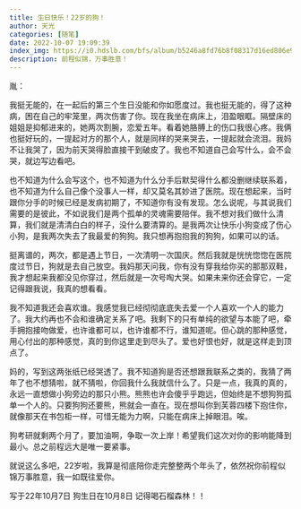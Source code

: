 ```yaml
---
title: 生日快乐！22岁的狗！
author: 天光
categories: [随笔]
date: 2022-10-07 19:09:39
index_img: https://i0.hdslb.com/bfs/album/b5246a8fd76b8f08317d16ed806e99d8a547d917.jpg@600w.webp
description: 前程似锦，万事胜意！
---
```


胤：

我挺无能的，在一起后的第三个生日没能和你如愿度过。我也挺无能的，得了这种病，困在自己的牢笼里，两次伤害了你。现在我坐在病床上，泪盈眼眶。隔壁床的姐姐是抑郁进来的，她两次割腕，恋爱五年。看着她胳膊上的伤口我很心疼。我俩也挺好玩的，一提起对方的那个人，就是同样的哭来哭去，一提起就会流泪。我妈不让我哭了，因为前天哭得脸直接干到破皮了。我也不知道自己会写什么，会不会哭，就边写边看吧。

也不知道为什么会写这个，也不知道为什么分手后默契得什么都没删继续联系着，也不知道为什么自己像个没事人一样，却又莫名其妙进了医院。现在想起来，当时跟你分手的时候已经是发病初期了，不知道你有没有发现。怎么说呢，与其说我们需要的是彼此，不如说我们是两个孤单的灵魂需要陪伴。我不想对我们做什么清算，我们就是清清白白的样子，没什么要清算的。是我两次让快乐小狗变成了伤心小狗，是我两次失去了我最爱的狗狗。我只想再抱抱我的狗狗，如果可以的话。

挺离谱的，两次，都是遇上节日，一次清明一次国庆。然后我就是恍恍惚惚在医院度过节日，狗就是去自己放空。我妈那天问我，你有没有穿我给你买的那那双鞋，我才想起来我都没见你穿过，然后就是一次号啕大哭。如果未来你还会穿它，一定记得跟我说，我真的想看看。

我不知道我还会喜欢谁。我感觉我已经彻彻底底失去爱一个人喜欢一个人的能力了。我大约再也不会和谁确定关系了吧。我剩下的只有单纯的欲望与本能了吧，牵手拥抱接吻做爱，也许谁都可以，也许谁都不行，谁知道呢。但心跳的那种感觉，用心付出的那种感觉，真的到你这里走到尽头了。爱也好恨也好，就是这样走到顶点了。

妈的，写到这两张纸已经哭透了。我不知道狗是否还想跟我联系之类的，我猜了两年了也不想猜啦，就不猜啦，你回我什么我就信什么了。只是一点，我真的真的，永远一直想做小狗旁边的那只小熊。熊熊也许会傻乎乎跑远，但始终是不想狗狗孤单一个人的。只要狗狗还要熊，熊就会一直在。现在想叫你到芙蓉四楼下抱住你，就像那天在书包柜一样，可惜无能为力啊，只能在病床上掉眼泪。唉。

狗考研就剩两个月了，要加油啊，争取一次上岸！希望我们这次对你的影响能降到最小。总之前程远大是唯一要紧事。

就说这么多吧，22岁啦，我算是彻底陪你走完整整两个年头了，依然祝你前程似锦万事胜意，我一如既往爱你。

写于22年10月7日
狗生日在10月8日
记得喝石榴森林！！